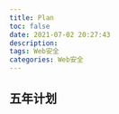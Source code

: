 ```yaml
---
title: Plan
toc: false
date: 2021-07-02 20:27:43
description:
tags: Web安全
categories: Web安全
---
```


## 五年计划

